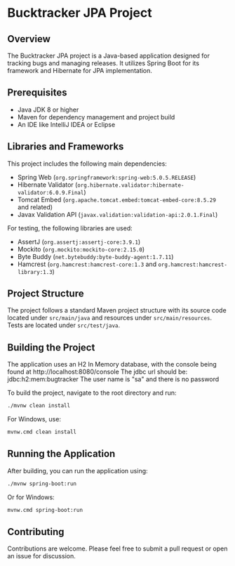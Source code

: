 # Bucktracker JPA Project

## Overview

The Bucktracker JPA project is a Java-based application designed for tracking bugs and managing releases. It utilizes Spring Boot for its framework and Hibernate for JPA implementation.

## Prerequisites

- Java JDK 8 or higher
- Maven for dependency management and project build
- An IDE like IntelliJ IDEA or Eclipse

## Libraries and Frameworks

This project includes the following main dependencies:

- Spring Web (`org.springframework:spring-web:5.0.5.RELEASE`)
- Hibernate Validator (`org.hibernate.validator:hibernate-validator:6.0.9.Final`)
- Tomcat Embed (`org.apache.tomcat.embed:tomcat-embed-core:8.5.29` and related)
- Javax Validation API (`javax.validation:validation-api:2.0.1.Final`)

For testing, the following libraries are used:

- AssertJ (`org.assertj:assertj-core:3.9.1`)
- Mockito (`org.mockito:mockito-core:2.15.0`)
- Byte Buddy (`net.bytebuddy:byte-buddy-agent:1.7.11`)
- Hamcrest (`org.hamcrest:hamcrest-core:1.3` and `org.hamcrest:hamcrest-library:1.3`)

## Project Structure

The project follows a standard Maven project structure with its source code located under `src/main/java` and resources under `src/main/resources`. Tests are located under `src/test/java`.

## Building the Project
The application uses an H2 In Memory database, with the console being found at http://localhost:8080/console
The jdbc url should be: jdbc:h2:mem:bugtracker
The user name is "sa" and there is no password

To build the project, navigate to the root directory and run:

```sh
./mvnw clean install
```

For Windows, use:

```sh
mvnw.cmd clean install
```

## Running the Application

After building, you can run the application using:

```sh
./mvnw spring-boot:run
```

Or for Windows:

```sh
mvnw.cmd spring-boot:run
```

## Contributing

Contributions are welcome. Please feel free to submit a pull request or open an issue for discussion.
